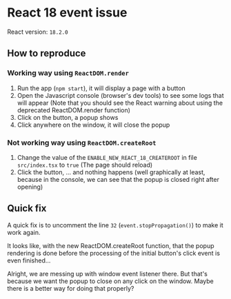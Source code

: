 # React 18 event issue

React version: `18.2.0`

## How to reproduce

### Working way using `ReactDOM.render`

1. Run the app (`npm start`), it will display a page with a button
2. Open the Javascript console (browser's dev tools) to see some logs that will appear (Note that you should see the React warning about using the deprecated ReactDOM.render function)
3. Click on the button, a popup shows
4. Click anywhere on the window, it will close the popup

### Not working way using `ReactDOM.createRoot`

1. Change the value of the `ENABLE_NEW_REACT_18_CREATEROOT` in file `src/index.tsx` to `true` (The page should reload)
2. Click the button, ... and nothing happens (well graphically at least, because in the console, we can see that the popup is closed right after opening)

## Quick fix

A quick fix is to uncomment the line `32` (`event.stopPropagation()`) to make it work again.

It looks like, with the new ReactDOM.createRoot function, that the popup rendering is done before the processing of the initial button's click event is even finished...

Alright, we are messing up with window event listener there. But that's because we want the popup to close on any click on the window. Maybe there is a better way for doing that properly?
